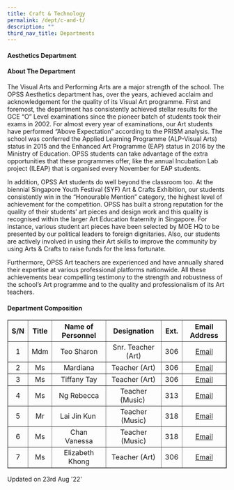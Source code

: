 ```yaml
---
title: Craft & Technology
permalink: /dept/c-and-t/
description: ""
third_nav_title: Departments
---
```



<h4>Aesthetics Department</h4>
<h4>About The Department</h4>
<p>The Visual Arts and Performing Arts&nbsp;are&nbsp;a major strength of the school. The OPSS Aesthetics department has, over the years, achieved acclaim and acknowledgement for the quality of its Visual Art programme. First and foremost, the department has consistently achieved stellar results for the GCE &ldquo;O&rdquo; Level examinations since the pioneer batch of students took their exams in 2002. For almost every year of examinations, our Art students have performed &ldquo;Above Expectation&rdquo; according to the PRISM analysis. The school was conferred the Applied Learning Programme (ALP-Visual Arts) status in 2015 and the Enhanced Art Programme (EAP) status in 2016 by the Ministry of Education. OPSS students can take advantage of the extra opportunities that these programmes offer, like the annual Incubation Lab project (ILEAP) that is organised every November for EAP students.</p>
<p>In addition, OPSS Art students do well beyond the classroom too. At the biennial Singapore Youth Festival (SYF) Art &amp; Crafts Exhibition, our students consistently win in the &ldquo;Honourable Mention&rdquo; category, the highest level of achievement for the competition. OPSS has built a strong reputation for the quality of their students&rsquo; art pieces and design work and this quality is recognised within the larger Art Education fraternity in Singapore. For instance, various student art pieces have been selected by MOE HQ to be presented by our political leaders to foreign dignitaries. Also, our students are actively involved in using their Art skills to improve the community by using Arts &amp; Crafts to raise funds for the less fortunate.</p>
<p>Furthermore, OPSS Art teachers are experienced and have annually shared their expertise at various professional platforms nationwide. All these achievements bear compelling testimony to the strength and robustness of the school&rsquo;s Art programme and to the quality and professionalism of its Art teachers.</p>
<h4>Department Composition</h4>
<table border="1" cellspacing="0" cellpadding="2">
<tbody>
<tr>
<th style="text-align: center;"><strong>S/N</strong></th>
<th style="text-align: center;"><strong>Title</strong></th>
<th style="text-align: center;"><strong>Name of Personnel </strong></th>
<th style="text-align: center;"><strong>Designation</strong></th>
<th style="text-align: center;"><strong>Ext.</strong></th>
<th style="text-align: center;"><strong>Email Address</strong></th>
</tr>
<tr>
<td style="text-align: center;">1</td>
<td style="text-align: center;">Mdm</td>
<td style="text-align: center;">Teo Sharon</td>
<td style="text-align: center;">Snr. Teacher (Art)</td>
<td style="text-align: center;">306</td>
<td style="text-align: center;"><a href="mailto:teo_li_keng_sharon@schools.gov.sg" target="">Email</a></td>
</tr>
<tr>
<td style="text-align: center;">2</td>
<td style="text-align: center;">Ms</td>
<td style="text-align: center;">Mardiana</td>
<td style="text-align: center;">Teacher (Art)</td>
<td style="text-align: center;">306</td>
<td style="text-align: center;"><a href="mailto:mardiana_alias@schools.gov.sg" target="">Email</a></td>
</tr>
<tr>
<td style="text-align: center;">3</td>
<td style="text-align: center;">Ms</td>
<td style="text-align: center;">Tiffany Tay</td>
<td style="text-align: center;">Teacher (Art)</td>
<td style="text-align: center;">306</td>
<td style="text-align: center;"><a href="mailto:tay_hui_xiu_tiffany@schools.gov.sg" target="">Email</a></td>
</tr>
<tr>
<td style="text-align: center;">4</td>
<td style="text-align: center;">Ms</td>
<td style="text-align: center;">Ng Rebecca</td>
<td style="text-align: center;">Teacher (Music)&nbsp;</td>
<td style="text-align: center;">313</td>
<td style="text-align: center;"><a href="mailto:ng_chu_ying_rebecca@schools.gov.sg" target="">Email</a></td>
</tr>
<tr>
<td style="text-align: center;">5</td>
<td style="text-align: center;">Mr</td>
<td style="text-align: center;">Lai Jin Kun&nbsp;</td>
<td style="text-align: center;">Teacher (Music)</td>
<td style="text-align: center;">318</td>
<td style="text-align: center;"><a href="mailto:Lai_Jinkun@schools.gov.sg" target="">Email</a></td>
</tr>
<tr>
<td style="text-align: center;">6</td>
<td style="text-align: center;">Ms</td>
<td style="text-align: center;">Chan Vanessa</td>
<td style="text-align: center;">Teacher (Music)</td>
<td style="text-align: center;">318</td>
<td style="text-align: center;"><a href="mailto:chan_hui_san_vanessa@schools.gov.sg" target="">Email</a></td>
</tr>
<tr>
<td style="text-align: center;">7</td>
<td style="text-align: center;">Ms</td>
<td style="text-align: center;">Elizabeth Khong</td>
<td style="text-align: center;">Teacher (Art)</td>
<td style="text-align: center;">306</td>
<td style="text-align: center;"><a href="mailto:elizabeth_khong@schools.gov.sg" target="">Email</a></td>
</tr>
</tbody>
</table>
<p>Updated on 23rd Aug '22'</p>